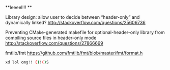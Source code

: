 **leeeel!!! **

Library design: allow user to decide between “header-only” and dynamically linked?
http://stackoverflow.com/questions/25606736

Preventing CMake-generated makefile for optional-header-only library from compiling source files in header-only mode
http://stackoverflow.com/questions/27866669

fmtlib/fmt
https://github.com/fmtlib/fmt/blob/master/fmt/format.h

```bash
xd lol omg!! ()!()S
```